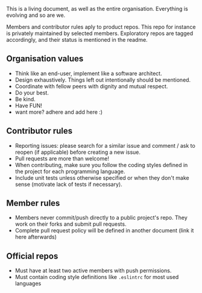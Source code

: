 This is a living document, as well as the entire organisation. Everything is evolving and so are we.

Members and contributor rules aply to product repos. This repo for instance is privately maintained by selected members. Exploratory repos are tagged accordingly, and their status is mentioned in the readme.

## Organisation values

- Think like an end-user, implement like a software architect.
- Design exhaustively. Things left out intentionally should be mentioned.
- Coordinate with fellow peers with dignity and mutual respect.
- Do your best.
- Be kind.
- Have FUN!
- want more? adhere and add here :)

## Contributor rules

- Reporting issues: please search for a similar issue and comment / ask to reopen (if applicable) before creating a new issue.
- Pull requests are more than welcome!
- When contributing, make sure you follow the coding styles defined in the project for each programming language.
- Include unit tests unless otherwise specified or when they don't make sense (motivate lack of tests if necessary).

## Member rules

- Members never commit/push directly to a public project's repo. They work on their forks and submit pull requests.
- Complete pull request policy will be defined in another document (link it here afterwards)

## Official repos

- Must have at least two active members with push permissions.
- Must contain coding style definitions like `.eslintrc` for most used languages
